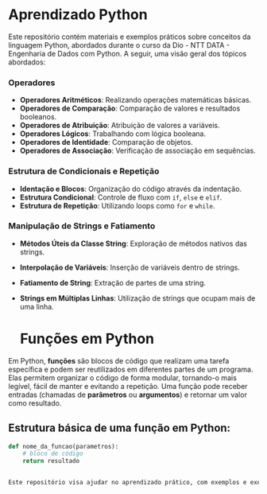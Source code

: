 # Aprendizado Python 

Este repositório contém materiais e exemplos práticos sobre conceitos da linguagem Python, abordados durante o curso da Dio - NTT DATA - Engenharia de Dados com Python. A seguir, uma visão geral dos tópicos abordados:

### Operadores
- **Operadores Aritméticos**: Realizando operações matemáticas básicas.
- **Operadores de Comparação**: Comparação de valores e resultados booleanos.
- **Operadores de Atribuição**: Atribuição de valores a variáveis.
- **Operadores Lógicos**: Trabalhando com lógica booleana.
- **Operadores de Identidade**: Comparação de objetos.
- **Operadores de Associação**: Verificação de associação em sequências.

### Estrutura de Condicionais e Repetição
- **Identação e Blocos**: Organização do código através da indentação.
- **Estrutura Condicional**: Controle de fluxo com `if`, `else` e `elif`.
- **Estrutura de Repetição**: Utilizando loops como `for` e `while`.

### Manipulação de Strings e Fatiamento
- **Métodos Úteis da Classe String**: Exploração de métodos nativos das strings.
- **Interpolação de Variáveis**: Inserção de variáveis dentro de strings.
- **Fatiamento de String**: Extração de partes de uma string.
- **Strings em Múltiplas Linhas**: Utilização de strings que ocupam mais de uma linha.

  # Funções em Python

Em Python, **funções** são blocos de código que realizam uma tarefa específica e podem ser reutilizados em diferentes partes de um programa. Elas permitem organizar o código de forma modular, tornando-o mais legível, fácil de manter e evitando a repetição. Uma função pode receber entradas (chamadas de **parâmetros** ou **argumentos**) e retornar um valor como resultado.

## Estrutura básica de uma função em Python:

```python
def nome_da_funcao(parametros):
    # bloco de código
    return resultado


Este repositório visa ajudar no aprendizado prático, com exemplos e exercícios para reforçar cada um desses conceitos.
